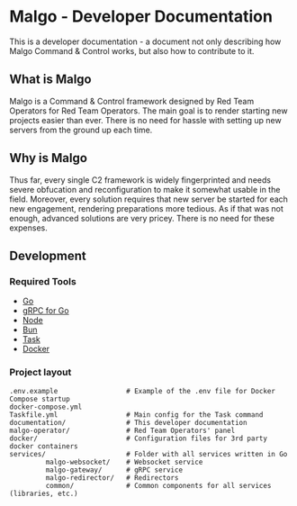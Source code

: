 # Malgo - Developer Documentation

This is a developer documentation - a document not only describing how Malgo Command & Control works, but also how to contribute to it.

## What is Malgo

Malgo is a Command & Control framework designed by Red Team Operators for Red Team Operators. The main goal is to render starting new projects easier than ever. There is no need for hassle with setting up new servers from the ground up each time.

## Why is Malgo

Thus far, every single C2 framework is widely fingerprinted and needs severe obfucation and reconfiguration to make it somewhat usable in the field.
Moreover, every solution requires that new server be started for each new engagement, rendering preparations more tedious.
As if that was not enough, advanced solutions are very pricey. There is no need for these expenses.

## Development

### Required Tools

- [Go](https://go.dev/)
- [gRPC for Go](https://grpc.io/docs/languages/go/quickstart/)
- [Node](https://nodejs.org/en)
- [Bun](https://bun.sh/)
- [Task](https://taskfile.dev/)
- [Docker](https://www.docker.com/)

### Project layout

    .env.example                 # Example of the .env file for Docker Compose startup
    docker-compose.yml
    Taskfile.yml                 # Main config for the Task command
    documentation/               # This developer documentation
    malgo-operator/              # Red Team Operators' panel
    docker/                      # Configuration files for 3rd party docker containers
    services/                    # Folder with all services written in Go
             malgo-websocket/    # Websocket service
             malgo-gateway/      # gRPC service
             malgo-redirector/   # Redirectors
             common/             # Common components for all services (libraries, etc.)
